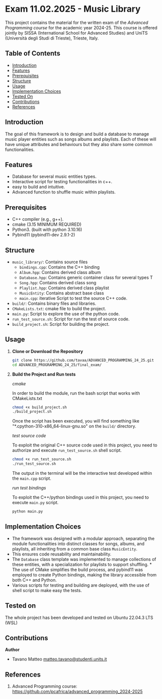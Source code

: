 # Exam 11.02.2025 - Music Library

This project contains the material for the written exam of the *Advanced Programming course* for the academic year 2024-25. This course is offered jointly by SISSA (International School for Advanced Studies) and UniTS (Università degli Studi di Trieste), Trieste, Italy.

## Table of Contents
- [Introduction](#introduction)
- [Features](#features)
- [Prerequisites](#prerequisites)
- [Structure](#structure)
- [Usage](#usage)
- [Implementation Choices](#implementation-choices)
- [Tested On](#tested-on)
- [Contributions](#contributions)
- [References](#references)

## Introduction

The goal of this framework is to design and build a database to manage music player entities such as songs albums and playlists. Each of these will have unique attributes and behaviours but they also share some common functionalities.

## Features

* Database for several music entities types.
* Interactive script for testing functionalities in c++.
* easy to build and intuitive.
* Advanced function to shuffle music within playlists.

## Prerequisites

- C++ compiler (e.g., g++).
- cmake (3.15 MINIMUM REQUIRED)
- Python3. (built with python 3.10.16)
- Pybind11 (pybind11-dev 2.9.1-2)

## Structure

- `music_library/`: Contains source files
    - `bindings.cpp`: Contains the C++ binding
    - `Album.hpp`: Contains derived class album
    - `Database.hpp`: Contains generic container class for several types T
    - `Song.hpp`: Contains derived class song
    - `Playlist.hpp`: Contains derived class playlist
    - `MusicEntity`: Contains abstract base class
    - `main.cpp`: iterative Script to test the source C++ code.
- `build/`: Contains binary files and libraries.
- `CMakeLists.txt`: cmake file to build the project.
- `main.py`: Script to explore the use of the python code.
- `run_test_source.sh`: Script for run the test of source code.
- `build_project.sh`: Script for building the project.


## Usage

1. **Clone or Download the Repository**  

   ```bash
   git clone https://github.com/tavaa/ADVANCED_PROGRAMMING_24_25.git
   cd ADVANCED_PROGRAMMING_24_25/final_exam/
   ```

2. **Build the Project and Run tests**  

   *cmake*

   In order to build the module, run the bash script that works with CMakeLists.txt

   ```bash
   chmod +x build_project.sh
   ./build_project.sh
   ```
   Once the script has been executed, you will find something like "*.cpython-310-x86_64-linux-gnu.so" on the `build/` directory.

    *test source code*

    To exploit the original C++ source code used in this project, you need to authorize and execute `run_test_source.sh` shell script.

    ```bash
    chmod +x run_test_source.sh
    ./run_test_source.sh
    ```

    The output in the terminal will be the interactive test developed within the `main.cpp` script.

   *run test bindings*
   
   To exploit the C++/python bindings used in this project, you need to execute `main.py` script.

    ```python
    python main.py
    ```
   
## Implementation Choices

* The framework was designed with a modular approach, separating the module functionalities into distinct classes for songs, albums, and playlists, all inheriting from a common base class `MusicEntity`. 
* This ensures code reusability and maintainability. 
* The `Database` class template was implemented to manage collections of these entities, with a specialization for playlists to support shuffling.  * The use of CMake simplifies the build process, and pybind11 was employed to create Python bindings, making the library accessible from both C++ and Python. 
* Various scripts for testing and building are deployed, with the use of shell script to make easy the tests.


## Tested on

The whole project has been developed and tested on Ubuntu 22.04.3 LTS (WSL)

## Contributions

**Author**
* Tavano Matteo <matteo.tavano@studenti.units.it>

## References 

1. Advanced Programming course: https://github.com/pcafrica/advanced_programming_2024-2025

